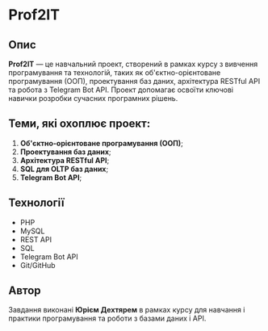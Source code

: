 # Prof2IT## Опис**Prof2IT** — це навчальний проект, створений в рамках курсу з вивчення програмування та технологій, таких як об'єктно-орієнтоване програмування (ООП), проектування баз даних, архітектура RESTful API та робота з Telegram Bot API. Проект допомагає освоїти ключові навички розробки сучасних програмних рішень.## Теми, які охоплює проект:1. **Об'єктно-орієнтоване програмування (ООП)**;2. **Проектування баз даних**;3. **Архітектура RESTful API**;4. **SQL для OLTP баз даних**;5. **Telegram Bot API**;## Технології- PHP- MySQL- REST API- SQL- Telegram Bot API- Git/GitHub## АвторЗавдання виконані **Юрієм Дехтярем** в рамках курсу для навчання і практики програмування та роботи з базами даних і API.